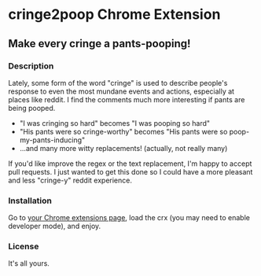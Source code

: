 # cringe2poop Chrome Extension

## Make every cringe a pants-pooping!

### Description
Lately, some form of the word "cringe" is used to describe people's response to 
even the most mundane events and actions, especially at places like reddit. I find 
the comments much more interesting if pants are being pooped.

- "I was cringing so hard" becomes "I was pooping so hard"
- "His pants were so cringe-worthy" becomes "His pants were so poop-my-pants-inducing"
- ...and many more witty replacements! (actually, not really many)

If you'd like improve the regex or the text replacement, I'm happy to accept 
pull requests. I just wanted to get this done so I could have a more pleasant and
less "cringe-y" reddit experience.

### Installation
Go to [your Chrome extensions page](chrome://extensions), load the crx (you may need to enable developer mode), and enjoy.

### License
It's all yours.
